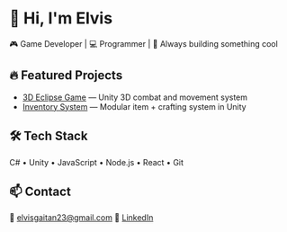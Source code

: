 # 👋 Hi, I'm Elvis
🎮 Game Developer | 💻 Programmer | 🚀 Always building something cool

## 🔥 Featured Projects
- [3D Eclipse Game](https://github.com/Egaytan23/Eclipse_engine_Return) — Unity 3D combat and movement system
- [Inventory System](https://github.com/elvisg/inventory-system) — Modular item + crafting system in Unity

## 🛠️ Tech Stack
C# • Unity • JavaScript • Node.js • React • Git

## 📫 Contact
📧 elvisgaitan23@gmail.com
🔗 [LinkedIn](https://linkedin.com/in/elvisg)

